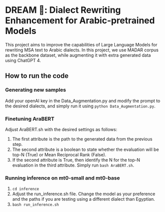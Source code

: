 # DREAM 💭: Dialect Rewriting Enhancement for Arabic-pretrained Models
This project aims to improve the capabilities of Large Language Models for rewriting MSA text to Arabic dialects. In this project, we use MADAR corpus as the backbone dataset, while augmenting it with extra generated data using ChatGPT 4.

## How to run the code
### Generating new samples
Add your openAI key in the Data_Augmentation.py and modify the prompt to the desired dialects, and simply run it using `python Data_Augmentation.py`.

### Finetuning AraBERT
Adjust AraBERT.sh with the desired settings as follows:
  1) The first attribute is the path to the generated data from the previous step.
  2) The second attribute is a boolean to state whether the evaluation will be top-N (True) or Mean Reciprocal Rank (False).
  3) If the second attribute is True, then identify the N for the top-N evaluation in the third attribute.
Simply run `bash AraBERT.sh`.

### Running inference on mt0-small and mt0-base
  1) `cd inference`
  2) Adjust the run_inference.sh file. Change the model as your preference and the paths if you are testing using a different dialect than Egyptian.
  3) `bash run_inference.sh`

